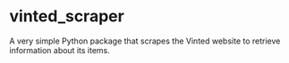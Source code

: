 # vinted_scraper
A very simple Python package that scrapes the Vinted website to retrieve information about its items.
